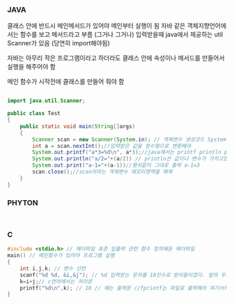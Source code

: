 ### JAVA

클래스 안에 반드시 메인메서드가 있어야 메인부터 실행이 됨
자바 같은 객체지향언어에서는 함수를 보고 메서드라고 부름 (그거나 그거나)
입력받을때 java에서 제공하는 util Scanner가 있음 (당연히 import해야됨)

자바는 아무리 작은 프로그램이라고 하더라도 클래스 안에 속성이나 메서드를 만들어서 실행을 해주어야 함

메인 함수가 시작전에 클래스를 만들어 줘야 함

```java

import java.util.Scanner;

public class Test
{
    public static void main(String[]args)
    {
        Scanner scan = new Scanner(System.in); // 객체변수 생성코드 System.in ?=> 표준입력장치 키보드 사용자로부터 입력받은 걸 scan이라는 객체변수로 받겠다
        int a = scan.nextInt();//입력받은 값을 정수형으로 변환해라
        System.out.printf("a*3=%d\n", a*3);//java에서는 printf println print 3가지가있다. printf?=>c언어랑 같은 %d는 정수값으로 출력하라는 이야기 \n 은 개행 a*3 = 12 가 나옴 printf의 경우 제어문자 \n을 써야 다음으로
        System.out.println("a/2="+(a/2)) // println은 값이나 변수가 가지고있는 내용을 형식없이 출력하고 다음줄 처음으로 커서를 이동시켜라 라는 뜻을 가지고있음 a/2 = 2 가 나옴
        System.out.print("a-1="+(a-1))//형식없이 그대로 출력 a-1=3
        scan.close();//scan이라는 객체변수 메모리영역을 해제
    }
}
```

### PHYTON

```phyton


```

### C

```c
#include <stdio.h> // 헤더파일 표준 입출력 관련 함수 정의해둔 헤더파일
main() // 메인함수가 있어야 프로그램 실행
{
    int i,j,k; // 변수 선언
    scanf("%d %d, &i,&j"); // %d 입력받는 문자를 10진수로 받아들이겠다. 앞의 두개에 전달되는게 뒤의 두 i ,j 엔퍼센트 기호는 주소연산자 // 얘는 입력문
    k=i+j;// c언어에서는 처리문
    printf("%d\n",k); // 10 // 얘는 출력문 //fprintf는 파일로 출력해라 여기서의 %d 는 scanf와 동일함
}

```
